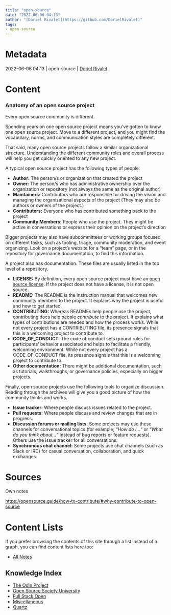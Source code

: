 ```yaml
---
title: "open-source"
date: "2022-06-06 04:13"
author: "[Doriel Rivalet](https://github.com/DorielRivalet)"
tags:
- open-source
---
```


# Metadata
2022-06-06 04:13  | open-source | [Doriel Rivalet](https://github.com/DorielRivalet)

# Content
### Anatomy of an open source project

Every open source community is different.

Spending years on one open source project means you’ve gotten to know one open source project. Move to a different project, and you might find the vocabulary, norms, and communication styles are completely different.

That said, many open source projects follow a similar organizational structure. Understanding the different community roles and overall process will help you get quickly oriented to any new project.

A typical open source project has the following types of people:

-   **Author:** The person/s or organization that created the project
-   **Owner:** The person/s who has administrative ownership over the organization or repository (not always the same as the original author)
-   **Maintainers:** Contributors who are responsible for driving the vision and managing the organizational aspects of the project (They may also be authors or owners of the project.)
-   **Contributors:** Everyone who has contributed something back to the project
-   **Community Members:** People who use the project. They might be active in conversations or express their opinion on the project’s direction

Bigger projects may also have subcommittees or working groups focused on different tasks, such as tooling, triage, community moderation, and event organizing. Look on a project’s website for a “team” page, or in the repository for governance documentation, to find this information.

A project also has documentation. These files are usually listed in the top level of a repository.

-   **LICENSE:** By definition, every open source project must have an [open source license](https://choosealicense.com/). If the project does not have a license, it is not open source.
-   **README:** The README is the instruction manual that welcomes new community members to the project. It explains why the project is useful and how to get started.
-   **CONTRIBUTING:** Whereas READMEs help people _use_ the project, contributing docs help people _contribute_ to the project. It explains what types of contributions are needed and how the process works. While not every project has a CONTRIBUTING file, its presence signals that this is a welcoming project to contribute to.
-   **CODE_OF_CONDUCT:** The code of conduct sets ground rules for participants’ behavior associated and helps to facilitate a friendly, welcoming environment. While not every project has a CODE_OF_CONDUCT file, its presence signals that this is a welcoming project to contribute to.
-   **Other documentation:** There might be additional documentation, such as tutorials, walkthroughs, or governance policies, especially on bigger projects.

Finally, open source projects use the following tools to organize discussion. Reading through the archives will give you a good picture of how the community thinks and works.

-   **Issue tracker:** Where people discuss issues related to the project.
-   **Pull requests:** Where people discuss and review changes that are in progress.
-   **Discussion forums or mailing lists:** Some projects may use these channels for conversational topics (for example, _“How do I…“_ or _“What do you think about…“_ instead of bug reports or feature requests). Others use the issue tracker for all conversations.
-   **Synchronous chat channel:** Some projects use chat channels (such as Slack or IRC) for casual conversation, collaboration, and quick exchanges.

# Sources
Own notes

https://opensource.guide/how-to-contribute/#why-contribute-to-open-source

# Content Lists
If you prefer browsing the contents of this site through a list instead of a graph, you can find content lists here too:

- [All Notes](notes/)

## Knowledge Index
- [The Odin Project](notes/index-list/the-odin-project.md)
- [Open Source Society University](notes/index-list/open-source-society-university.md)
- [Full Stack Open](notes/index-list/fullstack-open.md)
- [Miscellaneous](notes/index-list/miscellaneous.md)
- [Quartz](notes/index-list/quartz.md)

